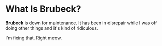 # What Is Brubeck?

__Brubeck__ is down for maintenance.  It has been in disrepair while I was off doing other things and it's kind of ridiculous.

I'm fixing that.  Right meow.
